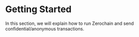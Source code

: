 # Getting Started

In this section,  we will explain how to run Zerochain and send confidential/anonymous transactions.
